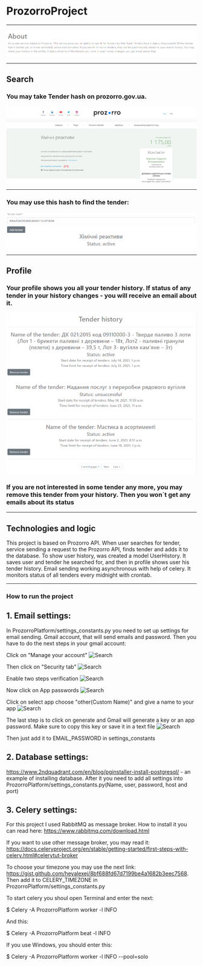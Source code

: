 # ProzorroProject
____
![About](https://github.com/Alekseev0/images/blob/main/About.PNG)
____
## Search
### You may take Tender hash on prozorro.gov.ua.

![Prozorro](https://github.com/Alekseev0/images/blob/main/Prozorro.gov.ua.PNG)

____

### You may use this hash to find the tender:

![Search](https://github.com/Alekseev0/images/blob/main/TenderSearch.PNG)

____
## Profile
###  Your profile shows you all your tender history. If status of any tender in your history changes - you will receive an email about it.

![Search](https://github.com/Alekseev0/images/blob/main/Profile.PNG)

###  If you are not interested in some tender any more, you may remove this tender from your history. Then you won`t get any emails about its status
____
## Technologies and logic

This project is based on Prozorro API. When user searches for tender, service sending a request to the Prozorro API, finds tender and adds it to the database. 
To show user history, was created a model UserHistory. It saves user and tender he searched for, and then in profile shows user his tender history.
Email sending working asynchronous with help of celery. It monitors status of all tenders every midnight with crontab.

____
### How to run the project

## 1. Email settings:
In ProzorroPlatform/settings_constants.py you need to set up settings for email sending. Gmail account, that will send emails and password. Then you have to do the next steps in your gmail account:

Click on "Manage your account"
![Search](https://res.cloudinary.com/practicaldev/image/fetch/s--fE1hYfre--/c_limit%2Cf_auto%2Cfl_progressive%2Cq_auto%2Cw_880/https://snipboard.io/L58jDC.jpg)

Then click on "Security tab"
![Search](https://res.cloudinary.com/practicaldev/image/fetch/s--ZlEawP28--/c_limit%2Cf_auto%2Cfl_progressive%2Cq_auto%2Cw_880/https://lh3.googleusercontent.com/pw/ACtC-3e_6aPStbMIv0ANp4Iu6OMfDlwZKfWxKUjyqb_REB5m3dCrtG3jAsMaGZ013K8M5jMy3crB9FtoR7Il54aBh7kcM8RqJed6gDIHfFSWxbYeJfC7NXbihFby3fp2Vkw7cJQyeF0m-dJKQgMScsPXoH5h%3Dw1888-h861-no%3Fauthuser%3D0)

Enable two steps verification
![Search](https://res.cloudinary.com/practicaldev/image/fetch/s--9JGiAb33--/c_limit%2Cf_auto%2Cfl_progressive%2Cq_auto%2Cw_880/https://lh3.googleusercontent.com/pw/ACtC-3eWoQjfXlmn1lYATXGi8KKOAoslgdvuK6pXA1VmerWuQWl46ELbqQ4OrpjGdQxVwqWfjnnKMYSYTYtwwxRAU3H266JyOxZ6aH3Srhp33lHregF5GoV-ZWxnoR4WguJtAiavzTvIM_Xxr2EgLpXEae1g%3Dw1913-h867-no%3Fauthuser%3D0)


Now click on App passwords
![Search](https://res.cloudinary.com/practicaldev/image/fetch/s--zHFKbsT3--/c_limit%2Cf_auto%2Cfl_progressive%2Cq_auto%2Cw_880/https://lh3.googleusercontent.com/pw/ACtC-3dMYd_TZpn5IbXTP2YgX6cGcGR-PgY5MXSNugjMn-MNfwzLV-78-ZdGzJhfN4YXN4zX2M7VSRMD9eZCPNnItFik3akf6D7CObjRFGY8M_VPIVkkkEmoCu7-h1Xs8LRuDNG97AYZzM8H_Ylst9CE_4pK%3Dw1913-h867-no%3Fauthuser%3D0)

Click on select app choose "other(Custom Name)" and give a name to your app
![Search](https://res.cloudinary.com/practicaldev/image/fetch/s--z4ZHmmg0--/c_limit%2Cf_auto%2Cfl_progressive%2Cq_auto%2Cw_880/https://lh3.googleusercontent.com/pw/ACtC-3c-yMkJ2aq5EER9h7BEuN5-TpwPN1OlNKppFhP0uyOjRfcNMtLX0-MflzIKxkbG0-DCnGF7mWMBeVLjni1y9k_KWyLBYexHiriP3rAxol2Q_tu5Zv5ZVfG1sOkxViQOCr9UlNZf__1p73TiYhBGCi_-%3Dw1916-h866-no%3Fauthuser%3D0)

The last step is to click on generate and Gmail will generate a key or an app password. Make sure to copy this key or save it in a text file
![Search](https://res.cloudinary.com/practicaldev/image/fetch/s--Od2oNBNn--/c_limit%2Cf_auto%2Cfl_progressive%2Cq_auto%2Cw_880/https://lh3.googleusercontent.com/pw/ACtC-3cch9URVsSAod-iG5bYAr4eitVATszD4mQkDXSuJEKfEkB587rrhKT409WahJTbYRH8Oz6_6EL4B_Jbhb6q70vRVDnn8Rqht2nkn0EgQfzr6usptPsXf4wnhjPV-XU2qgumfxRCs3mLNGFCYMkVYyGW%3Dw1916-h866-no%3Fauthuser%3D0)

Then just add it to EMAIL_PASSWORD in settings_constants


## 2. Database settings:

https://www.2ndquadrant.com/en/blog/pginstaller-install-postgresql/ - an example of installing database. After it you need to add all settings into ProzorroPlatform/settings_constants.py(Name, user, password, host and port)

## 3. Celery settings:

For this project I used RabbitMQ as message broker. How to install it you can read here: https://www.rabbitmq.com/download.html


If you want to use other message broker, you may read it: https://docs.celeryproject.org/en/stable/getting-started/first-steps-with-celery.html#celerytut-broker


To choose your timezone you may use the next link: https://gist.github.com/heyalexej/8bf688fd67d7199be4a1682b3eec7568. Then add it to CELERY_TIMEZONE in ProzorroPlatform/settings_constants.py

To start celery you shoul open Terminal and enter the next:


$ Celery -A ProzorroPlatform worker -l INFO


And this:


$ Celery -A ProzorroPlatform beat -l INFO


If you use Windows, you should enter this:


$ Celery -A ProzorroPlatform worker -l INFO --pool=solo








